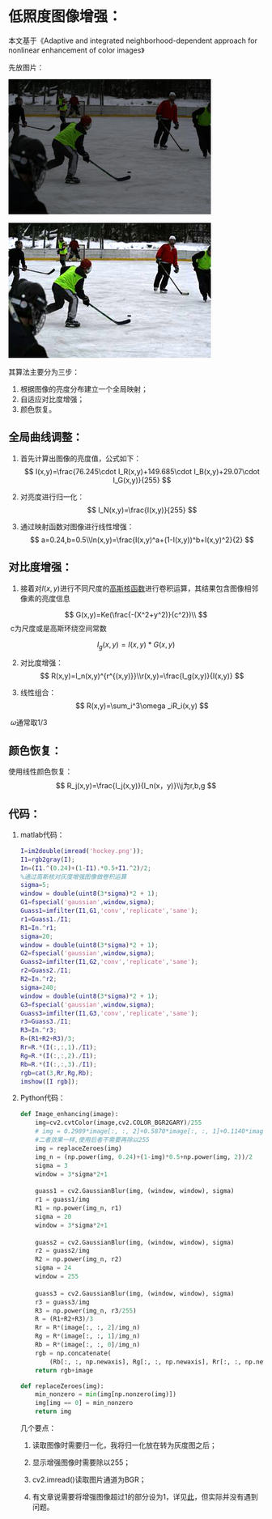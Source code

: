 # 低照度图像增强：

本文基于《Adaptive and integrated neighborhood-dependent approach for nonlinear enhancement of color images》

先放图片：

![](images\hockey.png)

![](images\hockey1.png)

其算法主要分为三步：

1. 根据图像的亮度分布建立一个全局映射；
2. 自适应对比度增强；
3. 颜色恢复。

## 全局曲线调整：

1. 首先计算出图像的亮度值，公式如下：
   $$
   I(x,y)=\frac{76.245\cdot I_R(x,y)+149.685\cdot I_B(x,y)+29.07\cdot I_G(x,y)}{255}
   $$
   
2. 对亮度进行归一化：
   $$
   I_N(x,y)=\frac{I(x,y)}{255}
   $$

3. 通过映射函数对图像进行线性增强：
   $$
   a=0.24,b=0.5\\In(x,y)=\frac{I(x,y)^a+(1-I(x,y))^b+I(x,y)^2}{2}
   $$
   
## 对比度增强：

1. 接着对$I(x,y)$进行不同尺度的[高斯核函数](https://blog.csdn.net/qq_37942706/article/details/94996613)进行卷积运算，其结果包含图像相邻像素的亮度信息


$$
G(x,y)=Ke(\frac{-(X^2+y^2)}{c^2})\\
$$
​		c为尺度或是高斯环绕空间常数


$$
I_g(x,y)=I(x,y)\ast G(x,y)
$$


2. 对比度增强：
   $$
   R(x,y)=I_n(x,y)^{r^{(x,y)}}\\r(x,y)=\frac{I_g(x,y)}{I(x,y)}
   $$
   
3. 线性组合：
   $$
   R(x,y)=\sum_i^3\omega _iR_i(x,y)
   $$
   
   

​      $\omega$通常取1/3
## 颜色恢复：

使用线性颜色恢复：
$$
R_j(x,y)=\frac{I_j(x,y)}{I_n(x，y)}\\j为r,b,g
$$



## 代码：

1. matlab代码：

   ```matlab
   I=im2double(imread('hockey.png'));
   I1=rgb2gray(I);
   In=(I1.^(0.24)+(1-I1).*0.5+I1.^2)/2;
   %通过高斯核对灰度增强图像做卷积运算
   sigma=5;
   window = double(uint8(3*sigma)*2 + 1);
   G1=fspecial('gaussian',window,sigma);
   Guass1=imfilter(I1,G1,'conv','replicate','same');
   r1=Guass1./I1;
   R1=In.^r1;
   sigma=20;
   window = double(uint8(3*sigma)*2 + 1);
   G2=fspecial('gaussian',window,sigma);
   Guass2=imfilter(I1,G2,'conv','replicate','same');
   r2=Guass2./I1;
   R2=In.^r2;
   sigma=240;
   window = double(uint8(3*sigma)*2 + 1);
   G3=fspecial('gaussian',window,sigma);
   Guass3=imfilter(I1,G3,'conv','replicate','same');
   r3=Guass3./I1;
   R3=In.^r3;
   R=(R1+R2+R3)/3;
   Rr=R.*(I(:,:,1)./I1);
   Rg=R.*(I(:,:,2)./I1);
   Rb=R.*(I(:,:,3)./I1);
   rgb=cat(3,Rr,Rg,Rb);
   imshow([I rgb]);
   ```

   

2. Python代码：

   ```python
   def Image_enhancing(image):
       img=cv2.cvtColor(image,cv2.COLOR_BGR2GARY)/255
       # img = 0.2989*image[:, :, 2]+0.5870*image[:, :, 1]+0.1140*image[:, :, 0]
       #二者效果一样,使用后者不需要再除以255
       img = replaceZeroes(img)
       img_n = (np.power(img, 0.24)+(1-img)*0.5+np.power(img, 2))/2
       sigma = 3
       window = 3*sigma*2+1
   
       guass1 = cv2.GaussianBlur(img, (window, window), sigma)
       r1 = guass1/img
       R1 = np.power(img_n, r1)
       sigma = 20
       window = 3*sigma*2+1
   
       guass2 = cv2.GaussianBlur(img, (window, window), sigma)
       r2 = guass2/img
       R2 = np.power(img_n, r2)
       sigma = 24
       window = 255
   
       guass3 = cv2.GaussianBlur(img, (window, window), sigma)
       r3 = guass3/img
       R3 = np.power(img_n, r3/255)
       R = (R1+R2+R3)/3
       Rr = R*(image[:, :, 2]/img_n)
       Rg = R*(image[:, :, 1]/img_n)
       Rb = R*(image[:, :, 0]/img_n)
       rgb = np.concatenate(
           (Rb[:, :, np.newaxis], Rg[:, :, np.newaxis], Rr[:, :, np.newaxis]), axis=2)
       return rgb+image
   ```

   ```python
   def replaceZeroes(img):
       min_nonzero = min(img[np.nonzero(img)])
       img[img == 0] = min_nonzero
       return img
   ```

   几个要点：

   1. 读取图像时需要归一化，我将归一化放在转为灰度图之后；

   2. 显示增强图像时需要除以255；

   3. cv2.imread()读取图片通道为BGR；

   4. 有文章说需要将增强图像超过1的部分设为1，详见[此](https://blog.csdn.net/H_ran16/article/details/106337085?ops_request_misc=%257B%2522request%255Fid%2522%253A%2522161874878416780261938107%2522%252C%2522scm%2522%253A%252220140713.130102334.pc%255Fall.%2522%257D&request_id=161874878416780261938107&biz_id=0&utm_medium=distribute.pc_search_result.none-task-blog-2~all~first_rank_v2~rank_v29-1-106337085.first_rank_v2_pc_rank_v29&utm_term=An+Integrated+Neighborhood+Dependent+Approach+for+Nonlinear+Enhancement+of+Color+Images&spm=1018.2226.3001.4187)，但实际并没有遇到问题。